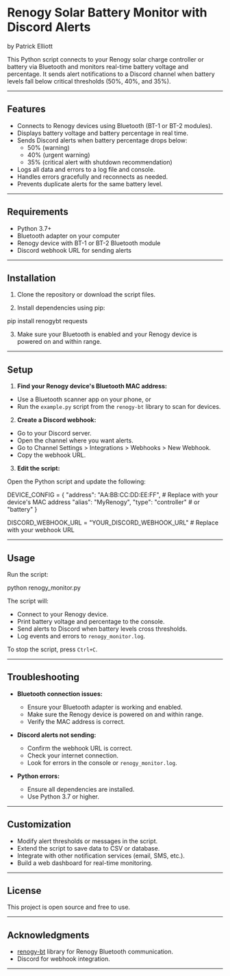 # Renogy Solar Battery Monitor with Discord Alerts
by Patrick Elliott


This Python script connects to your Renogy solar charge controller or battery via Bluetooth and monitors real-time battery voltage and percentage. It sends alert notifications to a Discord channel when battery levels fall below critical thresholds (50%, 40%, and 35%).

---

## Features

- Connects to Renogy devices using Bluetooth (BT-1 or BT-2 modules).
- Displays battery voltage and battery percentage in real time.
- Sends Discord alerts when battery percentage drops below:
  - 50% (warning)
  - 40% (urgent warning)
  - 35% (critical alert with shutdown recommendation)
- Logs all data and errors to a log file and console.
- Handles errors gracefully and reconnects as needed.
- Prevents duplicate alerts for the same battery level.

---

## Requirements

- Python 3.7+
- Bluetooth adapter on your computer
- Renogy device with BT-1 or BT-2 Bluetooth module
- Discord webhook URL for sending alerts

---

## Installation

1. Clone the repository or download the script files.

2. Install dependencies using pip:

pip install renogybt requests

3. Make sure your Bluetooth is enabled and your Renogy device is powered on and within range.

---

## Setup

1. **Find your Renogy device's Bluetooth MAC address:**

- Use a Bluetooth scanner app on your phone, or
- Run the `example.py` script from the `renogy-bt` library to scan for devices.

2. **Create a Discord webhook:**

- Go to your Discord server.
- Open the channel where you want alerts.
- Go to Channel Settings > Integrations > Webhooks > New Webhook.
- Copy the webhook URL.

3. **Edit the script:**

Open the Python script and update the following:

DEVICE_CONFIG = {
"address": "AA:BB:CC:DD:EE:FF", # Replace with your device's MAC address
"alias": "MyRenogy",
"type": "controller" # or "battery"
}

DISCORD_WEBHOOK_URL = "YOUR_DISCORD_WEBHOOK_URL" # Replace with your webhook URL

---

## Usage

Run the script:

python renogy_monitor.py


The script will:

- Connect to your Renogy device.
- Print battery voltage and percentage to the console.
- Send alerts to Discord when battery levels cross thresholds.
- Log events and errors to `renogy_monitor.log`.

To stop the script, press `Ctrl+C`.

---

## Troubleshooting

- **Bluetooth connection issues:**
  - Ensure your Bluetooth adapter is working and enabled.
  - Make sure the Renogy device is powered on and within range.
  - Verify the MAC address is correct.

- **Discord alerts not sending:**
  - Confirm the webhook URL is correct.
  - Check your internet connection.
  - Look for errors in the console or `renogy_monitor.log`.

- **Python errors:**
  - Ensure all dependencies are installed.
  - Use Python 3.7 or higher.

---

## Customization

- Modify alert thresholds or messages in the script.
- Extend the script to save data to CSV or database.
- Integrate with other notification services (email, SMS, etc.).
- Build a web dashboard for real-time monitoring.

---

## License

This project is open source and free to use.

---

## Acknowledgments

- [renogy-bt](https://github.com/wingchen/renogy-bt) library for Renogy Bluetooth communication.
- Discord for webhook integration.

---
